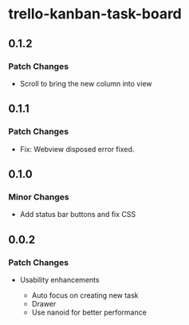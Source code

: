 # trello-kanban-task-board

## 0.1.2

### Patch Changes

- Scroll to bring the new column into view

## 0.1.1

### Patch Changes

- Fix: Webview disposed error fixed.

## 0.1.0

### Minor Changes

- Add status bar buttons and fix CSS

## 0.0.2

### Patch Changes

- Usability enhancements

  - Auto focus on creating new task
  - Drawer
  - Use nanoid for better performance
